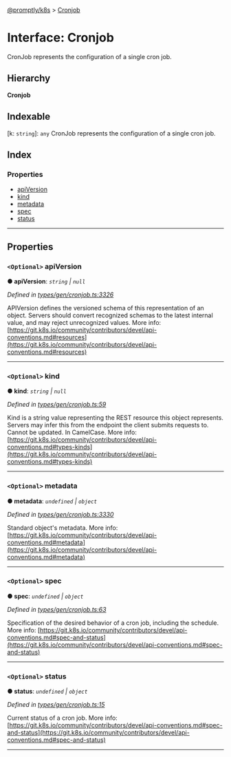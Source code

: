 [@promptly/k8s](../README.md) > [Cronjob](../interfaces/cronjob.md)

# Interface: Cronjob

CronJob represents the configuration of a single cron job.

## Hierarchy

**Cronjob**

## Indexable

\[k: `string`\]:&nbsp;`any`
CronJob represents the configuration of a single cron job.

## Index

### Properties

* [apiVersion](cronjob.md#apiversion)
* [kind](cronjob.md#kind)
* [metadata](cronjob.md#metadata)
* [spec](cronjob.md#spec)
* [status](cronjob.md#status)

---

## Properties

<a id="apiversion"></a>

### `<Optional>` apiVersion

**● apiVersion**: *`string` \| `null`*

*Defined in [types/gen/cronjob.ts:3326](https://github.com/rzane/k8s/blob/67fb0bc/src/types/gen/cronjob.ts#L3326)*

APIVersion defines the versioned schema of this representation of an object. Servers should convert recognized schemas to the latest internal value, and may reject unrecognized values. More info: [https://git.k8s.io/community/contributors/devel/api-conventions.md#resources](https://git.k8s.io/community/contributors/devel/api-conventions.md#resources)

___
<a id="kind"></a>

### `<Optional>` kind

**● kind**: *`string` \| `null`*

*Defined in [types/gen/cronjob.ts:59](https://github.com/rzane/k8s/blob/67fb0bc/src/types/gen/cronjob.ts#L59)*

Kind is a string value representing the REST resource this object represents. Servers may infer this from the endpoint the client submits requests to. Cannot be updated. In CamelCase. More info: [https://git.k8s.io/community/contributors/devel/api-conventions.md#types-kinds](https://git.k8s.io/community/contributors/devel/api-conventions.md#types-kinds)

___
<a id="metadata"></a>

### `<Optional>` metadata

**● metadata**: *`undefined` \| `object`*

*Defined in [types/gen/cronjob.ts:3330](https://github.com/rzane/k8s/blob/67fb0bc/src/types/gen/cronjob.ts#L3330)*

Standard object's metadata. More info: [https://git.k8s.io/community/contributors/devel/api-conventions.md#metadata](https://git.k8s.io/community/contributors/devel/api-conventions.md#metadata)

___
<a id="spec"></a>

### `<Optional>` spec

**● spec**: *`undefined` \| `object`*

*Defined in [types/gen/cronjob.ts:63](https://github.com/rzane/k8s/blob/67fb0bc/src/types/gen/cronjob.ts#L63)*

Specification of the desired behavior of a cron job, including the schedule. More info: [https://git.k8s.io/community/contributors/devel/api-conventions.md#spec-and-status](https://git.k8s.io/community/contributors/devel/api-conventions.md#spec-and-status)

___
<a id="status"></a>

### `<Optional>` status

**● status**: *`undefined` \| `object`*

*Defined in [types/gen/cronjob.ts:15](https://github.com/rzane/k8s/blob/67fb0bc/src/types/gen/cronjob.ts#L15)*

Current status of a cron job. More info: [https://git.k8s.io/community/contributors/devel/api-conventions.md#spec-and-status](https://git.k8s.io/community/contributors/devel/api-conventions.md#spec-and-status)

___

